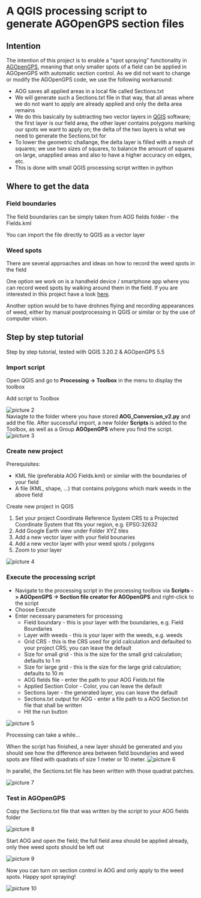 # A QGIS processing script to generate AGOpenGPS section files

## Intention

The intention of this project is to enable a "spot spraying" functionality in [AGOpenGPS](https://github.com/farmerbriantee/AgOpenGPS), meaning that only smaller spots of a field can be applied in AGOpenGPS with automatic section control.
As we did not want to change or modify the AGOpenGPS code, we use the following workaround:

- AOG saves all applied areas in a local file called Sections.txt
- We will generate such a Sections.txt file in that way, that all areas where we do not want to apply are already applied and only the delta area remains
- We do this basically by subtracting two vector layers in [QGIS](https://www.qgis.org/de/site/) software; the first layer is our field area, the other layer contains polygons marking our spots we want to apply on; the delta of the two layers is what we need to generate the Sections.txt for
- To lower the geometric challange, the delta layer is filled with a mesh of squares; we use two sizes of squares, to balance the amount of squares on large, unapplied areas and also to have a higher accuracy on edges, etc.
- This is done with small QGIS processing script written in python

## Where to get the data

### Field boundaries

The field boundaries can be simply taken from AOG fields folder - the Fields.kml

You can import the file directly to QGIS as a vector layer

### Weed spots

There are several approaches and ideas on how to record the weed spots in the field

One option we work on is a handheld device / smartphone app where you can record weed spots by walking around them in the field. If you are interested in this project have a look [here](https://github.com/joschindlbeck/agtracker).

Another option would be to have drohnes flying and recording appearances of weed, either by manual postprocessing in QGIS or similar or by the use of computer vision.


## Step by step tutorial

Step by step tutorial, tested with QGIS 3.20.2 & AGOpenGPS 5.5

### Import script

Open QGIS and go to **Processing -> Toolbox** in the menu to display the toolbox

Add script to Toolbox

![picture 2](images/3bbf6dca606ebc5eb575c5466c14901c792ea7cfb7a57c9cc044d991b605762c.png)  
Naviagte to the folder where you have stored **AOG_Conversion_v2.py** and add the file.
After successful import, a new folder **Scripts** is added to the Toolbox, as well as a Group **AGOpenGPS** where you find the script.
![picture 3](images/94999fa4866e74555f4d557ce0c17e08836feb8fa1f8cd537a819ea2c93106fa.png)  

### Create new project

Prerequisites:

- KML file (preferabla AOG Fields.kml) or similar with the boundaries of your field
- A file (KML, shape, ...) that contains polygons which mark weeds in the above field

Create new project in QGIS

1. Set your project Coordinate Reference System CRS to a Projected Coordinate System that fits your region, e.g. EPSG:32632
2. Add Google Earth view under Folder XYZ tiles
3. Add a new vector layer with your field bounaries
4. Add a new vector layer with your weed spots / polygons
5. Zoom to your layer

![picture 4](images/6725fb7ca1f89390d7f4425d4180afab9da230dd43185ad60a41d75ca3b61d9f.png)  

### Execute the processing script

- Navigate to the processing script in the processing toolbox via **Scripts -> AGOpenGPS -> Section file creator for AGOpenGPS** and right-click to the script
- Choose Execute
- Enter necessary parameters for processing
  - Field boundary - this is your layer with the boundaries, e.g. Field Boundaries
  - Layer with weeds - this is your layer with the weeds, e.g. weeds
  - Grid CRS - this is the CRS used for grid calculation and defaulted to your project CRS; you can leave the default
  - Size for small grid - this is the size for the small grid calculation; defaults to 1 m
  - Size for large grid - this is the size for the large grid calculation; defaults to 10 m
  - AOG fields file - enter the path to your AOG Fields.txt file
  - Applied Section Color - Color, you can leave the default
  - Sections layer - the generated layer, you can leave the default
  - Sections.txt output for AOG - enter a file path to a AOG Section.txt file that shall be written
  - Hit the run button

![picture 5](images/cd21770272acce7058e890d1a045c679293954d06423edcdb74686829683976b.png)  

Processing can take a while...

When the script has finished, a new layer should be generated and you should see how the difference area between field boundaries and weed spots are filled with quadrats of size 1 meter or 10 meter.
![picture 6](images/dd076cd152ba5c2621166fd5e1345010d40fbf4e39cf1528ac9caa07825a03e5.png)  

In parallel, the Sections.txt file has been written with those quadrat patches.

![picture 7](images/fca68a0de92d95b022527dbbe88864814d5078de779feda2723a7df32bb19113.png)  

### Test in AGOpenGPS

Copy the Sections.txt file that was written by the script to your AOG fields folder

![picture 8](images/dc34b90dd91a46acc40e6d720aa79cee7f2c810e21d1b17f1c1bfa2861c8b3ae.png) 

Start AOG and open the field; the full field area should be applied already, only thee weed spots should be left out

![picture 9](images/99792c5ff04c88e85d060f33e98dd446278d5995ce5df23de1a8f2653558bea7.png)  

Now you can turn on section control in AOG and only apply to the weed spots. Happy spot spraying!

![picture 10](images/f6adb821fd4e2ac33fa0016e67354ab0381d09dc108d4b3b9cb9e2038d78b517.png)  



